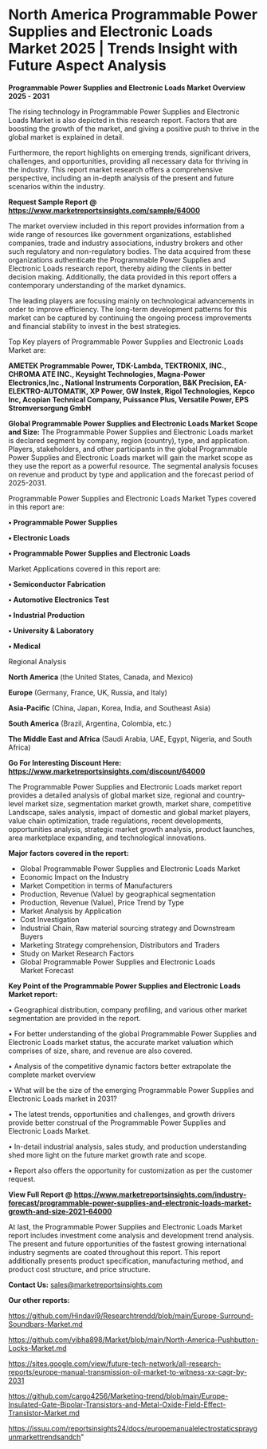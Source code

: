 # North America Programmable Power Supplies and Electronic Loads Market 2025 | Trends Insight with Future Aspect Analysis

<Strong> Programmable Power Supplies and Electronic Loads Market Overview 2025 - 2031</strong>

The rising technology in Programmable Power Supplies and Electronic Loads Market is also depicted in this research report. Factors that are boosting the growth of the market, and giving a positive push to thrive in the global market is explained in detail.

Furthermore, the report highlights on emerging trends, significant drivers, challenges, and opportunities, providing all necessary data for thriving in the industry. This report market research offers a comprehensive perspective, including an in-depth analysis of the present and future scenarios within the industry.

<strong>Request Sample Report @ <a href=https://www.marketreportsinsights.com/sample/64000>https://www.marketreportsinsights.com/sample/64000</a></strong>

The market overview included in this report provides information from a wide range of resources like government organizations, established companies, trade and industry associations, industry brokers and other such regulatory and non-regulatory bodies. The data acquired from these organizations authenticate the Programmable Power Supplies and Electronic Loads research report, thereby aiding the clients in better decision making. Additionally, the data provided in this report offers a contemporary understanding of the market dynamics.

The leading players are focusing mainly on technological advancements in order to improve efficiency. The long-term development patterns for this market can be captured by continuing the ongoing process improvements and financial stability to invest in the best strategies.

Top Key players of Programmable Power Supplies and Electronic Loads Market are:

<strong>AMETEK Programmable Power, TDK-Lambda, TEKTRONIX, INC., CHROMA ATE INC., Keysight Technologies, Magna-Power Electronics,Inc., National Instruments Corporation, B&K Precision, EA-ELEKTRO-AUTOMATIK, XP Power, GW Instek, Rigol Technologies, Kepco Inc, Acopian Technical Company, Puissance Plus, Versatile Power, EPS Stromversorgung GmbH</strong>

<strong><b>Global Programmable Power Supplies and Electronic Loads Market Scope and Size:</b></strong>
The Programmable Power Supplies and Electronic Loads market is declared segment by company, region (country), type, and application. Players, stakeholders, and other participants in the global Programmable Power Supplies and Electronic Loads market will gain the market scope as they use the report as a powerful resource. The segmental analysis focuses on revenue and product by type and application and the forecast period of 2025-2031.

Programmable Power Supplies and Electronic Loads Market Types covered in this report are:

<strong>• Programmable Power Supplies

• Electronic Loads

• Programmable Power Supplies and Electronic Loads</strong>

Market Applications covered in this report are:

<strong>• Semiconductor Fabrication

• Automotive Electronics Test

• Industrial Production

• University & Laboratory

• Medical</strong> 

Regional Analysis

<strong>North America</strong> (the United States, Canada, and Mexico)

<strong>Europe</strong> (Germany, France, UK, Russia, and Italy)

<strong>Asia-Pacific</strong> (China, Japan, Korea, India, and Southeast Asia)

<strong>South America</strong> (Brazil, Argentina, Colombia, etc.)

<strong>The Middle East and Africa</strong> (Saudi Arabia, UAE, Egypt, Nigeria, and South Africa)

<strong>Go For Interesting Discount Here: <a href=https://www.marketreportsinsights.com/discount/64000>https://www.marketreportsinsights.com/discount/64000</a></strong>

The Programmable Power Supplies and Electronic Loads market report provides a detailed analysis of global market size, regional and country-level market size, segmentation market growth, market share, competitive Landscape, sales analysis, impact of domestic and global market players, value chain optimization, trade regulations, recent developments, opportunities analysis, strategic market growth analysis, product launches, area marketplace expanding, and technological innovations.

<strong><b>Major factors covered in the report:</b></strong>
<ul>
  <li>Global Programmable Power Supplies and Electronic Loads Market </li>
  <li>Economic Impact on the Industry</li>
  <li>Market Competition in terms of Manufacturers</li>
  <li>Production, Revenue (Value) by geographical segmentation</li>
  <li>Production, Revenue (Value), Price Trend by Type</li>
  <li>Market Analysis by Application</li>
  <li>Cost Investigation</li>
  <li>Industrial Chain, Raw material sourcing strategy and Downstream Buyers</li>
  <li>Marketing Strategy comprehension, Distributors and Traders</li>
  <li>Study on Market Research Factors</li>
  <li>Global Programmable Power Supplies and Electronic Loads Market Forecast</li>
</ul>

<strong><b>Key Point of the Programmable Power Supplies and Electronic Loads Market report:</b></strong>

• Geographical distribution, company profiling, and various other market segmentation are provided in the report.

• For better understanding of the global Programmable Power Supplies and Electronic Loads market status, the accurate market valuation which comprises of size, share, and revenue are also covered.

• Analysis of the competitive dynamic factors better extrapolate the complete market overview

• What will be the size of the emerging Programmable Power Supplies and Electronic Loads market in 2031?

• The latest trends, opportunities and challenges, and growth drivers provide better construal of the Programmable Power Supplies and Electronic Loads Market.

• In-detail industrial analysis, sales study, and production understanding shed more light on the future market growth rate and scope.

• Report also offers the opportunity for customization as per the customer request.

<strong><b>View Full Report @ <a href=https://www.marketreportsinsights.com/industry-forecast/programmable-power-supplies-and-electronic-loads-market-growth-and-size-2021-64000>https://www.marketreportsinsights.com/industry-forecast/programmable-power-supplies-and-electronic-loads-market-growth-and-size-2021-64000</a></b></strong>


At last, the Programmable Power Supplies and Electronic Loads Market report includes investment come analysis and development trend analysis. The present and future opportunities of the fastest growing international industry segments are coated throughout this report. This report additionally presents product specification, manufacturing method, and product cost structure, and price structure.

<strong>Contact Us:</strong>
sales@marketreportsinsights.com

<strong>Our other reports:</strong>

<a href=https://github.com/Hindavi9/Researchtrendd/blob/main/Europe-Surround-Soundbars-Market.md>https://github.com/Hindavi9/Researchtrendd/blob/main/Europe-Surround-Soundbars-Market.md</a>

<a href=https://github.com/vibha898/Market/blob/main/North-America-Pushbutton-Locks-Market.md>https://github.com/vibha898/Market/blob/main/North-America-Pushbutton-Locks-Market.md</a>

<a href=https://sites.google.com/view/future-tech-network/all-research-reports/europe-manual-transmission-oil-market-to-witness-xx-cagr-by-2031>https://sites.google.com/view/future-tech-network/all-research-reports/europe-manual-transmission-oil-market-to-witness-xx-cagr-by-2031</a>

<a href=https://github.com/cargo4256/Marketing-trend/blob/main/Europe-Insulated-Gate-Bipolar-Transistors-and-Metal-Oxide-Field-Effect-Transistor-Market.md>https://github.com/cargo4256/Marketing-trend/blob/main/Europe-Insulated-Gate-Bipolar-Transistors-and-Metal-Oxide-Field-Effect-Transistor-Market.md</a>

<a href=https://issuu.com/reportsinsights24/docs/europemanualelectrostaticspraygunmarkettrendsandch>https://issuu.com/reportsinsights24/docs/europemanualelectrostaticspraygunmarkettrendsandch</a>"
